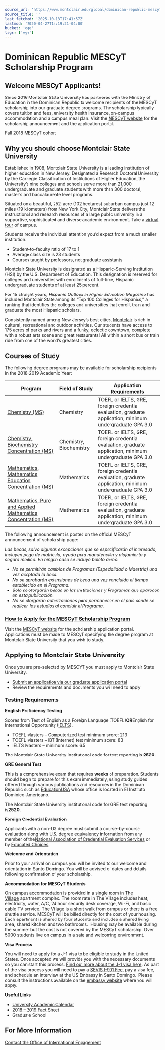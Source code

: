 ```yaml
---
source_url: 'https://www.montclair.edu/global/dominican-republic-mescyt-scholarship-program/'
source_title: ''
last_fetched: '2025-10-13T17:41:57Z'
lastmod: '2020-04-27T14:19:21-04:00'
bucket: 'oge'
tags: ['oge']
---
```


# Dominican Republic MESCyT Scholarship Program

## Welcome MESCyT Applicants!

Since 2016 Montclair State University has partnered with the Ministry of Education in the Dominican Republic to welcome recipients of the MESCyT scholarship into our graduate degree programs. The scholarship typically covers tuition and fees, university health insurance, on-campus accommodation and a campus meal plan. Visit the [MESCyT website](http://www.mescyt.gob.do/) for the scholarship announcement and the application portal.

Fall 2018 MESCyT cohort

## Why you should choose Montclair State University

Established in 1908, Montclair State University is a leading institution of higher education in New Jersey. Designated a Research Doctoral University by the Carnegie Classification of Institutions of Higher Education, the University’s nine colleges and schools serve more than 21,000 undergraduate and graduate students with more than 300 doctoral, master’s and baccalaureate level programs.

Situated on a beautiful, 252-acre (102 hectares) suburban campus just 12 miles (19 kilometers) from New York City, Montclair State delivers the instructional and research resources of a large public university in a supportive, sophisticated and diverse academic environment. Take a [virtual tour](http://www.montclair.edu/admissions/visit-us/virtual-tour/) of campus.

Students receive the individual attention you’d expect from a much smaller institution.

* Student-to-faculty ratio of 17 to 1
* Average class size is 23 students
* Courses taught by professors, not graduate assistants

Montclair State University is designated as a Hispanic-Serving Institution (HSI) by the U.S. Department of Education. This designation is reserved for colleges and universities with enrollments of full-time, Hispanic undergraduate students of at least 25 percent.

For 15 straight years, *Hispanic Outlook in Higher Education Magazine* has included Montclair State among its “Top 100 Colleges for Hispanics,” a ranking that identifies the colleges and universities that enroll, train and graduate the most Hispanic scholars.

Consistently named among New Jersey’s best cities, [Montclair](http://www.montclair.edu/admissions/visit-us/about-montclair-nj/) is rich in cultural, recreational and outdoor activities. Our students have access to 175 acres of parks and rivers and a funky, eclectic downtown, complete with a robust arts scene and great restaurants! All within a short bus or train ride from one of the world’s greatest cities.

## Courses of Study

The following degree programs may be available for scholarship recipients in the 2018-2019 Academic Year:

| Program | Field of Study | Application Requirements |
| --- | --- | --- |
| [Chemistry (MS)](http://www.montclair.edu/graduate/programs-of-study/chemistry-ms/) | Chemistry | TOEFL or IELTS, GRE, foreign credential evaluation, graduate application, minimum undergraduate GPA 3.0 |
| [Chemistry, Biochemistry Concentration (MS)](http://www.montclair.edu/graduate/programs-of-study/chemistry-biochemistry-concentration-ms/) | Chemistry, Biochemistry | TOEFL or IELTS, GRE, foreign credential evaluation, graduate application, minimum undergraduate GPA 3.0 |
| [Mathematics, Mathematics Education Concentration (MS)](http://www.montclair.edu/graduate/programs-of-study/mathematics-ms-mathematics-education-concentration/) | Mathematics | TOEFL or IELTS, GRE, foreign credential evaluation, graduate application, minimum undergraduate GPA 3.0 |
| [Mathematics, Pure and Applied Mathematics Concentration (MS)](http://www.montclair.edu/graduate/programs-of-study/mathematics-ms-pure-applied-mathematics-concentration/) | Mathematics | TOEFL or IELTS, GRE, foreign credential evaluation, graduate application, minimum undergraduate GPA 3.0 |

The following announcement is posted on the official MESCyT announcement of scholarship page:

*Las becas, salvo algunas excepciones que se especificarán al interesado, incluyen pago de matrícula, ayuda para manutención y alojamiento y seguro médico. En ningún caso se incluye boleto aéreo.*

* *No se permitirán cambios de Programas (Especialidad o Maestría) una vez aceptada la beca.*
* *No se aprobarán extensiones de beca una vez concluido el tiempo establecido en el Programa.*
* *Solo se otorgarán becas en las Instituciones y Programas que aparecen en esta publicación.*
* *No se otorgarán autorizaciones para permanecer en el país donde se realicen los estudios al concluir el Programa.*

### [How to Apply for the MESCyT Scholarship Program](https://mescyt.gob.do/web/becas-internacionales/)

Visit the [MESCyT website](http://www.mescyt.gob.do/) for the scholarship application portal. Applications must be made to MESCyT specifying the degree program at Montclair State University that you wish to study.

## **Applying to Montclair State University**

Once you are pre-selected by MESCYT you must apply to Montclair State University.

* [Submit an application via our graduate application portal](http://www.montclair.edu/graduate/)
* [Review the requirements and documents you will need to apply](http://www.montclair.edu/graduate/how-to-apply/)

### Testing Requirements

**English Proficiency Testing**

Scores from Test of English as a Foreign Language ([TOEFL](http://www.toefl.org/))**OR**English for International Opportunity ([IELTS](http://www.ielts.org/)).

* TOEFL Masters – Computerized test minimum score: 213
* TOEFL Masters – iBT (Internet) test minimum score: 83
* IELTS Masters – minimum score: 6.5

The Montclair State University institutional code for test reporting is **2520**.

**GRE General Test**

This is a comprehensive exam that requires **weeks** of preparation. Students should begin to prepare for this exam immediately, using study guides offered through various publications and resources in the Dominican Republic such as [EducationUSA](https://educationusa.state.gov/centers/educationusa-advising-center-instituto-cultural-dominico-americano-santo-domingo) whose office is located in El Instituto Dominico-Americano.

The Montclair State University institutional code for GRE test reporting is**2520**.

**Foreign Credential Evaluation**

Applicants with a non-US degree must submit a course-by-course evaluation along with U.S. degree equivalency information from any member of the[National Association of Credential Evaluation Services](http://www.naces.org/) or by [Educated Choices](http://educatedchoices.com/).

**Welcome and Orientation**

Prior to your arrival on campus you will be invited to our welcome and orientation in Santo Domingo. You will be advised of dates and details following confirmation of your scholarship.

**Accommodation for MESCyT Students**

On campus accommodation is provided in a single room in [The Village](http://www.montclair.edu/residence-life/living-on-campus/residence-halls/the-village/) apartment complex. The room rate in The Village includes heat, electricity, water, A/C, 24 hour security desk coverage, Wi-Fi, and basic cable TV service. The Village is a short walk from campus or there is a free shuttle service. MESCyT will be billed directly for the cost of your housing. Each apartment is shared by four students and includes a shared living area, shared kitchen and two bathrooms.  Housing may be available during the summer but the cost is not covered by the MESCyT scholarship. Over 5000 students live on campus in a safe and welcoming environment.

**Visa Process**

You will need to apply for a J-1 visa to be eligible to study in the United States. Once accepted we will provide you with the necessary documents so you can start this process. [Find out more about the J-1 visa here](https://j1visa.state.gov/). As part of the visa process you will need to pay a [SEVIS I-901 Fee](https://www.ice.gov/sevis/i901), pay a visa fee, and schedule an interview at the US Embassy in Santo Domingo.  Please consult the instructions available on the [embassy website](https://do.usembassy.gov/embassy/) where you will apply.

**Useful Links**

* [University Academic Calendar](http://www.montclair.edu/academics/academic-calendar/)
* [2018 – 2019 Fact Sheet](/wp-content/uploads/sites/116/2018/05/Montclair-State-University-Fact-Sheet-Fall-2018-DR.pdf)
* [Graduate School](http://www.montclair.edu/graduate/how-to-apply/)

## For More Information

[Contact the Office of International Engagement](https://www.montclair.edu/international-engagement/contact-us/)